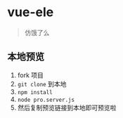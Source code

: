 # vue-ele

> 仿饿了么

## 本地预览

1. fork 项目
2. `git clone` 到本地
3. `npm install`
4. `node pro.server.js`
5. 然后复制预览链接到本地即可预览啦